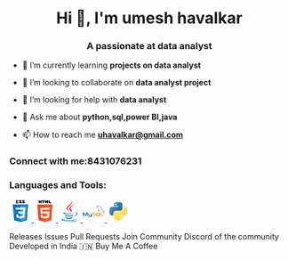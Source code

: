 <h1 align="center">Hi 👋, I'm umesh havalkar</h1>
<h3 align="center">A passionate at data analyst</h3>

- 🌱 I’m currently learning **projects on data analyst**

- 👯 I’m looking to collaborate on **data analyst project**

- 🤝 I’m looking for help with **data analyst**

- 💬 Ask me about **python,sql,power BI,java**

- 📫 How to reach me **uhavalkar@gmail.com**

<h3 align="left">Connect with me:8431076231</h3>
<p align="left">
</p>

<h3 align="left">Languages and Tools:</h3>
<p align="left"> <a href="https://www.w3schools.com/css/" target="_blank" rel="noreferrer"> <img src="https://raw.githubusercontent.com/devicons/devicon/master/icons/css3/css3-original-wordmark.svg" alt="css3" width="40" height="40"/> </a> <a href="https://www.w3.org/html/" target="_blank" rel="noreferrer"> <img src="https://raw.githubusercontent.com/devicons/devicon/master/icons/html5/html5-original-wordmark.svg" alt="html5" width="40" height="40"/> </a> <a href="https://www.java.com" target="_blank" rel="noreferrer"> <img src="https://raw.githubusercontent.com/devicons/devicon/master/icons/java/java-original.svg" alt="java" width="40" height="40"/> </a> <a href="https://www.mysql.com/" target="_blank" rel="noreferrer"> <img src="https://raw.githubusercontent.com/devicons/devicon/master/icons/mysql/mysql-original-wordmark.svg" alt="mysql" width="40" height="40"/> </a> <a href="https://www.python.org" target="_blank" rel="noreferrer"> <img src="https://raw.githubusercontent.com/devicons/devicon/master/icons/python/python-original.svg" alt="python" width="40" height="40"/> </a> </p>
Releases
Issues
Pull Requests
Join Community
Discord of the community
Developed in India 🇮🇳
Buy Me A Coffee
